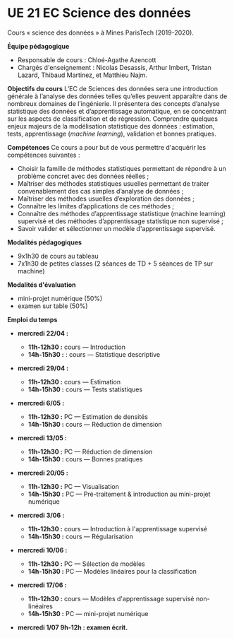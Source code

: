 # UE 21 EC Science des données
Cours « science des données » à Mines ParisTech (2019-2020).

__Équipe pédagogique__
* Responsable de cours : Chloé-Agathe Azencott
* Chargés d'enseignement : Nicolas Desassis, Arthur Imbert, Tristan Lazard, Thibaud Martinez, et Matthieu Najm.

__Objectifs du cours__
L’EC de Sciences des données sera une introduction générale à l’analyse des données telles qu’elles peuvent apparaître dans de nombreux domaines de l’ingénierie. Il présentera des concepts d’analyse statistique des données et d’apprentissage automatique, en se concentrant sur les aspects de classification et de régression. 
Comprendre quelques enjeux majeurs de la modélisation statistique des données : estimation, tests, apprentissage (_machine learning_), validation et bonnes pratiques. 

__Compétences__
Ce cours a pour but de vous permettre d'acquérir les compétences suivantes :
* Choisir la famille de méthodes statistiques permettant de répondre à un problème concret avec des données réelles ;
* Maîtriser des méthodes statistiques usuelles permettant de traiter convenablement des cas simples d’analyse de données ;
* Maîtriser des méthodes usuelles d’exploration des données ;
* Connaître les limites d’applications de ces méthodes ;
* Connaître des méthodes d’apprentissage statistique (machine learning) supervisé et des méthodes d’apprentissage statistique non supervisé ;
* Savoir valider et sélectionner un modèle d'apprentissage supervisé.

__Modalités pédagogiques__
* 9x1h30 de cours au tableau
* 7x1h30 de petites classes (2 séances de TD + 5 séances de TP sur machine)

__Modalités d'évaluation__
* mini-projet numérique (50%)
* examen sur table (50%)

__Emploi du temps__
* __mercredi 22/04 :__ 
  * __11h-12h30 :__  cours — Introduction 
  * __14h-15h30 :__ : cours — Statistique descriptive

* __mercredi 29/04 :__
  * __11h-12h30 :__ cours — Estimation
  * __14h-15h30 :__ cours — Tests statistiques

* __mercredi 6/05 :__
  * __11h-12h30 :__ PC — Estimation de densités
  * __14h-15h30 :__ cours — Réduction de dimension

* __mercredi 13/05 :__
  * __11h-12h30 :__ PC — Réduction de dimension 
  * __14h-15h30 :__ cours — Bonnes pratiques 

* __mercredi 20/05 :__
  * __11h-12h30 :__ PC — Visualisation
  * __14h-15h30 :__ PC — Pré-traitement & introduction au mini-projet numérique

* __mercredi 3/06 :__
  * __11h-12h30 :__ cours — Introduction à l'apprentissage supervisé
  * __14h-15h30 :__ cours — Régularisation

* __mercredi 10/06 :__
  * __11h-12h30 :__ PC — Sélection de modèles 
  * __14h-15h30 :__ PC — Modèles linéaires pour la classification

* __mercredi 17/06 :__
  * __11h-12h30 :__ cours — Modèles d'apprentissage supervisé non-linéaires 
  * __14h-15h30 :__ PC — mini-projet numérique

* __mercredi 1/07 9h-12h : examen écrit.__
